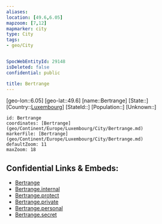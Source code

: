 ```yaml
---
aliases: 
location: [49.6,6.05]
mapzoom: [7,12] 
mapmarker: city 
type: City
tags:
- geo/City


SpocWebEntityId: 29148
isDeleted: false
confidential: public

title: Bertrange
---
```

[geo-lon::6.05]
[geo-lat::49.6]
[name::Bertrange]
[State::]
[Country::[Luxembourg](geo/Continent/Europe/Luxembourg.md)]
[StateId::]
[Population::]
[Unknown::]


```leaflet
id: Bertrange
coordinates: [Bertrange](geo/Continent/Europe/Luxembourg/City/Bertrange.md)
markerFile: [Bertrange](geo/Continent/Europe/Luxembourg/City/Bertrange.md)
defaultZoom: 11 
maxZoom: 18
```


## Confidential Links & Embeds: 
- [Bertrange](../../../../../../_public/geo/Continent/Europe/Luxembourg/City/Bertrange.md) 
- [Bertrange.internal](../../../../../../_internal/geo/Continent/Europe/Luxembourg/City/Bertrange.internal.md) 
- [Bertrange.protect](../../../../../../_protect/geo/Continent/Europe/Luxembourg/City/Bertrange.protect.md) 
- [Bertrange.private](../../../../../../_private/geo/Continent/Europe/Luxembourg/City/Bertrange.private.md) 
- [Bertrange.personal](../../../../../../_personal/geo/Continent/Europe/Luxembourg/City/Bertrange.personal.md) 
- [Bertrange.secret](../../../../../../_secret/geo/Continent/Europe/Luxembourg/City/Bertrange.secret.md) 
